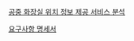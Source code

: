 [공중 화장실 위치 정보 제공 서비스 분석](./%EA%B3%B5%EC%A4%91%20%ED%99%94%EC%9E%A5%EC%8B%A4%20%EC%9C%84%EC%B9%98%20%EC%A0%95%EB%B3%B4%20%EC%A0%9C%EA%B3%B5%20%EC%84%9C%EB%B9%84%EC%8A%A4%20%EB%B6%84%EC%84%9D.pdf)

[요구사항 명세서](https://github.com/SangwonYoon/PublicToilet_front/blob/main/%E1%84%80%E1%85%A9%E1%86%BC%E1%84%8C%E1%85%AE%E1%86%BC%20%E1%84%92%E1%85%AA%E1%84%8C%E1%85%A1%E1%86%BC%E1%84%89%E1%85%B5%E1%86%AF%20%E1%84%8B%E1%85%B1%E1%84%8E%E1%85%B5%20%E1%84%8C%E1%85%A5%E1%86%BC%E1%84%87%E1%85%A9%20%E1%84%8C%E1%85%A6%E1%84%80%E1%85%A9%E1%86%BC%20%E1%84%8B%E1%85%A5%E1%84%91%E1%85%B3%E1%86%AF%E1%84%85%E1%85%B5%E1%84%8F%E1%85%A6%E1%84%8B%E1%85%B5%E1%84%89%E1%85%A7%E1%86%AB%20-%20%E1%84%8B%E1%85%AD%E1%84%80%E1%85%AE%E1%84%89%E1%85%A1%E1%84%92%E1%85%A1%E1%86%BC%20%E1%84%86%E1%85%A7%E1%86%BC%E1%84%89%E1%85%A6%E1%84%89%E1%85%A5.pdf)
